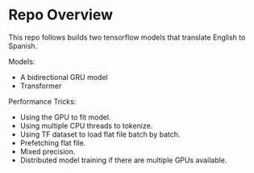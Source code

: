 
# Repo Overview

This repo follows builds two tensorflow models that translate English to
Spanish.

Models:

- A bidirectional GRU model
- Transformer

Performance Tricks:

- Using the GPU to fit model.
- Using multiple CPU threads to tokenize.
- Using TF dataset to load flat file batch by batch.
- Prefetching flat file.
- Mixed precision.
- Distributed model training if there are multiple GPUs available.
